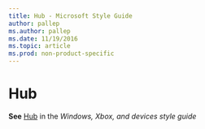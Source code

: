 ```yaml
---
title: Hub - Microsoft Style Guide
author: pallep
ms.author: pallep
ms.date: 11/19/2016
ms.topic: article
ms.prod: non-product-specific
---
```


# Hub

**See** [Hub](https://worldready.cloudapp.net/Styleguide/Read?id=2547&topicid=16416) in the *Windows, Xbox, and devices style guide*
